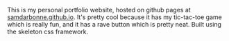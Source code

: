 This is my personal portfolio website, hosted on github pages at [samdarbonne.github.io](http://www.samdarbonne.github.io). It's pretty cool because it has my tic-tac-toe game which is really fun, and it has a rave button which is pretty neat. Built using the skeleton css framework.  